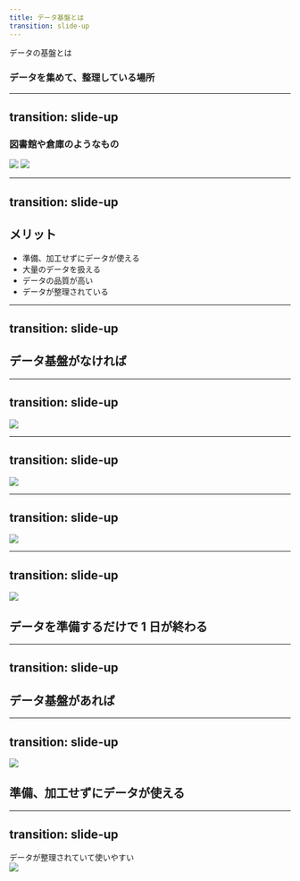 ```yaml
---
title: データ基盤とは
transition: slide-up
---
```


データの基盤とは
### データを集めて、整理している場所

---
transition: slide-up
---

### 図書館や倉庫のようなもの

<div className="flex items-center justify-center">
    <img className="w-[500px]" src="./library.jpeg" />
    <img className="w-[550px]" src="./warehouse.png" />
</div>

---
transition: slide-up
---

## メリット

- 準備、加工せずにデータが使える
- 大量のデータを扱える
- データの品質が高い
- データが整理されている

---
transition: slide-up
---

## データ基盤がなければ

---
transition: slide-up
---

<img src="./01.jpg" />

---
transition: slide-up
---

<img src="./02.jpg" />

---
transition: slide-up
---

<img src="./03.jpg" />

---
transition: slide-up
---

<img src="./04.jpg" />
<div v-click className="absolute backdrop-blur-md top-0 left-0 w-full h-full flex items-center justify-center transition-all duration-300">
<h2>データを準備するだけで 1 日が終わる</h2>
</div>

---
transition: slide-up
---

## データ基盤があれば


---
transition: slide-up
---

<img src="./05.jpg" />
<div v-click className="absolute backdrop-blur-md top-0 left-0 w-full h-full flex items-center justify-center transition-all duration-300">
<h2>準備、加工せずにデータが使える</h2>
</div>

---
transition: slide-up
---

<div className="text-[3.5rem] font-bold mb-4">
  データが整理されていて使いやすい
</div>
<img
  className="w-[500px] h-auto"
  src="./library_02.png"
/>

